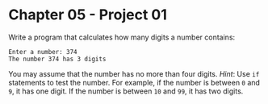 # Chapter 05 - Project 01

Write a program that calculates how many digits a number contains:  

```
Enter a number: 374
The number 374 has 3 digits
```

You may assume that the number has no more than four digits.  _Hint_: Use `if`
statements to test the number.  For example, if the number is between `0` and
`9`, it has one digit.  If the number is between `10` and `99`, it has two
digits.  
